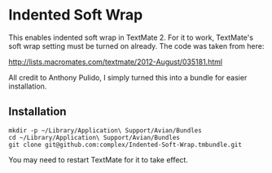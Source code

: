Indented Soft Wrap
==================

This enables indented soft wrap in TextMate 2. For it to work, TextMate's soft wrap setting must be turned on already. The code was taken from here:

http://lists.macromates.com/textmate/2012-August/035181.html

All credit to Anthony Pulido, I simply turned this into a bundle for easier installation.

Installation
------------

    mkdir -p ~/Library/Application\ Support/Avian/Bundles
    cd ~/Library/Application\ Support/Avian/Bundles
    git clone git@github.com:complex/Indented-Soft-Wrap.tmbundle.git

You may need to restart TextMate for it to take effect.
